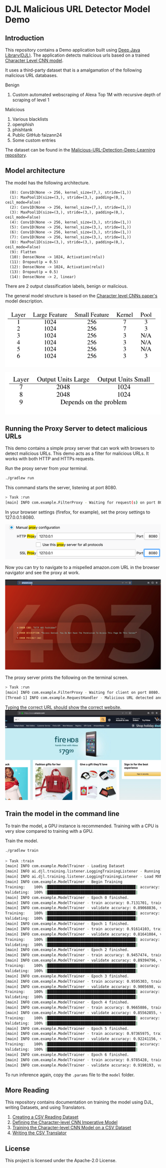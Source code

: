 # DJL Malicious URL Detector Model Demo

## Introduction

This repository contains a Demo application built using [Deep Java Library(DJL)](https://github.com/deepjavalibrary/djl). The application detects malicious urls based on a trained [Character Level CNN model](https://arxiv.org/abs/1509.01626).

It uses a third-party dataset that is a amalgamation of the following malicious URL databases.

Benign

1. Custom automated webscraping of Alexa Top 1M with recursive depth of scraping of level 1

Malicious

1. Various blacklists
2. openphish
3. phishtank
4. Public GitHub faizann24
5. Some custom entries

The dataset can be found in the [Malicious-URL-Detection-Deep-Learning repository](https://github.com/incertum/cyber-matrix-ai/tree/master/Malicious-URL-Detection-Deep-Learning).

## Model architecture

The model has the following architecture.

```
  (0): Conv1D(None -> 256, kernel_size=(7,), stride=(1,))
  (1): MaxPool1D(size=(3,), stride=(3,), padding=(0,), ceil_mode=False)
  (2): Conv1D(None -> 256, kernel_size=(7,), stride=(1,))
  (3): MaxPool1D(size=(3,), stride=(3,), padding=(0,), ceil_mode=False)
  (4): Conv1D(None -> 256, kernel_size=(3,), stride=(1,))
  (5): Conv1D(None -> 256, kernel_size=(3,), stride=(1,))
  (6): Conv1D(None -> 256, kernel_size=(3,), stride=(1,))
  (7): Conv1D(None -> 256, kernel_size=(3,), stride=(1,))
  (8): MaxPool1D(size=(3,), stride=(3,), padding=(0,), ceil_mode=False)
  (9): Flatten
  (10): Dense(None -> 1024, Activation(relu))
  (11): Dropout(p = 0.5)
  (12): Dense(None -> 1024, Activation(relu))
  (13): Dropout(p = 0.5)
  (14): Dense(None -> 2, linear)

```
There are 2 output classification labels, benign or malicious.

The general model structure is based on the [Character level CNNs paper's](https://arxiv.org/abs/1509.01626) model description.

![Model Architecture](docs/convolutional_layers.png) 

![Model Architecture 2](docs/dense_layer.png)

## Running the Proxy Server to detect malicious URLs

This demo contains a simple proxy server that can work with browsers to detect malicious URLs. This demo acts as a filter for malicious URLs. It works with both HTTP and HTTPs requests.

Run the proxy server from your terminal.

```bash
./gradlew run
```

This command starts the server, listening at port 8080.

```bash
> Task :run
[main] INFO com.example.FilterProxy - Waiting for request(s) on port 8080
```

In your browser settings (firefox, for example), set the proxy settings to 127.0.0.1:8080.

![Proxy Settings Firefox](docs/proxy_firefox.png)

Now you can try to navigate to a mispelled amazon.com URL in the browser navigator and see the proxy at work.

![Oops Malicious URL](docs/wrong_url_firefox.png)

The proxy server prints the following on the terminal screen.

```bash
> Task :run
[main] INFO com.example.FilterProxy - Waiting for client on port 8080..
[Thread-1] INFO com.example.RequestHandler - Malicious URL detected and blocked http://amazom.com/
```

Typing the correct URL should show the correct website.
![Benign Website](docs/correct_firefox.png)    

## Train the model in the command line

To train the model, a GPU instance is recommended. Training with a CPU is very slow compared to training with a GPU.

Train the model.

```bash
./gradlew train

> Task :train
[main] INFO com.example.ModelTrainer - Loading Dataset
[main] INFO ai.djl.training.listener.LoggingTrainingListener - Running Malicious URL training on: cpu().
[main] INFO ai.djl.training.listener.LoggingTrainingListener - Load MXNet Engine Version 1.9.0 in 0.153 ms.
[main] INFO com.example.ModelTrainer - Begin Training
Training:    100% |████████████████████████████████████████| accuracy: 0.71 loss: 0.54 speed: 323.74 urls/sec
Validating:  100% |████████████████████████████████████████|
[main] INFO com.example.ModelTrainer - Epoch 0 finished.
[main] INFO com.example.ModelTrainer - train accuracy: 0.7131701, train loss: 0.5386256
[main] INFO com.example.ModelTrainer - validate accuracy: 0.89068836, validate loss: 0.30017522
Training:    100% |████████████████████████████████████████| accuracy: 0.92 loss: 0.21 speed: 336.71 urls/sec
Validating:  100% |████████████████████████████████████████|
[main] INFO com.example.ModelTrainer - Epoch 1 finished.
[main] INFO com.example.ModelTrainer - train accuracy: 0.91614103, train loss: 0.21319388
[main] INFO com.example.ModelTrainer - validate accuracy: 0.81641084, validate loss: 0.43587697
Training:    100% |████████████████████████████████████████| accuracy: 0.95 loss: 0.14 speed: 340.42 urls/sec
Validating:  100% |████████████████████████████████████████|
[main] INFO com.example.ModelTrainer - Epoch 2 finished.
[main] INFO com.example.ModelTrainer - train accuracy: 0.9457474, train loss: 0.14361516
[main] INFO com.example.ModelTrainer - validate accuracy: 0.89394796, validate loss: 0.26676258
Training:    100% |████████████████████████████████████████| accuracy: 0.96 loss: 0.11 speed: 339.22 urls/sec
Validating:  100% |████████████████████████████████████████|
[main] INFO com.example.ModelTrainer - Epoch 3 finished.
[main] INFO com.example.ModelTrainer - train accuracy: 0.9595303, train loss: 0.10922413
[main] INFO com.example.ModelTrainer - validate accuracy: 0.9005698, validate loss: 0.26299196
Training:    100% |████████████████████████████████████████| accuracy: 0.97 loss: 0.09 speed: 338.12 urls/sec
Validating:  100% |████████████████████████████████████████|
[main] INFO com.example.ModelTrainer - Epoch 4 finished.
[main] INFO com.example.ModelTrainer - train accuracy: 0.9665886, train loss: 0.08993893
[main] INFO com.example.ModelTrainer - validate accuracy: 0.85562855, validate loss: 0.38608122
Training:    100% |████████████████████████████████████████| accuracy: 0.97 loss: 0.07 speed: 292.06 urls/sec
Validating:  100% |████████████████████████████████████████|
[main] INFO com.example.ModelTrainer - Epoch 5 finished.
[main] INFO com.example.ModelTrainer - train accuracy: 0.97365975, train loss: 0.07207036
[main] INFO com.example.ModelTrainer - validate accuracy: 0.92241156, validate loss: 0.22621335
Training:    100% |████████████████████████████████████████| accuracy: 0.98 loss: 0.06 speed: 319.64 urls/sec
Validating:  100% |████████████████████████████████████████|
[main] INFO com.example.ModelTrainer - Epoch 6 finished.
[main] INFO com.example.ModelTrainer - train accuracy: 0.9785428, train loss: 0.05851153
[main] INFO com.example.ModelTrainer - validate accuracy: 0.9198193, validate loss: 0.2653344       
```

To run inference again, copy the ```.params``` file to the ```model``` folder.

## More Reading

This repository contains documentation on training the model using DJL, writing Datasets, and using Translators.

1. [Creating a CSV Reading Dataset](docs/dataset_creation.md)
2. [Defining the Character-level CNN Imperative Model](docs/define_model.md)
3. [Training the Character-level CNN Model on a CSV Dataset](docs/training_model.md)
4. [Writing the CSV Translator](docs/translators.md)

## License

This project is licensed under the Apache-2.0 License.



